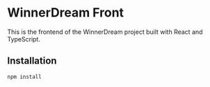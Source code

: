 # WinnerDream Front

This is the frontend of the WinnerDream project built with React and TypeScript.

## Installation

```bash
npm install
